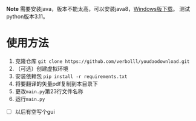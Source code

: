 **Note**
需要安装java，版本不能太高，可以安装java8，[Windows版下载](https://repo.huaweicloud.com/java/jdk/8u202-b08/jdk-8u202-windows-x64.exe)。
测试python版本3.11。

# 使用方法

1. 克隆仓库
`git clone https://github.com/verbolll/youdaodownload.git`
2. （可选）创建虚拟环境
3. 安装依赖包
`pip install -r requirements.txt`
4. 将要翻译的矢量pdf复制到本目录下
5. 更改`main.py`第23行文件名称
6. 运行`main.py`

- [ ] 以后有空写个gui